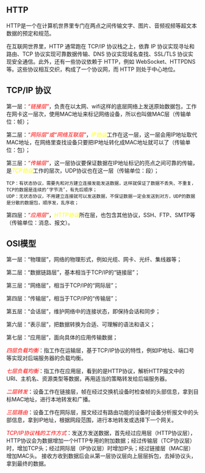 ## HTTP
HTTP是一个在计算机世界里专门在两点之间传输文字、图片、音频视频等超文本数据的预定和规范。

在互联网世界里，HTTP 通常跑在 TCP/IP 协议栈之上，依靠 IP 协议实现寻址和路由、TCP 协议实现可靠数据传输、DNS 协议实现域名查找、SSL/TLS 协议实现安全通信。此外，还有一些协议依赖于 HTTP，例如 WebSocket、HTTPDNS 等。这些协议相互交织，构成了一个协议网，而 HTTP 则处于中心地位。

## TCP/IP 协议

第一层：<em style='color:red;'>“链接层”</em>，负责在以太网、wifi这样的底层网络上发送原始数据包，工作在网卡这一层次，使用MAC地址来标记网络设备，所以也叫做MAC层（传输单位：帧）；

第二层：<em style='color:red;'>“网际层”或“网络互联层”</em>，<em style='color: yellow;'>IP协议</em>工作在这一层，这一层会用IP地址取代MAC地址，在网络里查找设备只要把IP地址转化成MAC地址就可以了（传输单位：包）；

第三层：<em style='color:red;'>“传输层”</em>，这一层协议要保证数据在IP地址标记的亮点之间可靠的传输，是<em style='color: yellow;'>TCP协议</em>工作的层次，UDP协议也在这一层（传输单位：段）；
```
TCP：有状态协议，需要先和对方建立连接发能发送数据，这样就保证了数据不丢失、不重复，TCP的数据是连续的‘字节流’，有先后顺序；
UDP：无状态协议，不用建立连接就可以发送数据，不保证数据一定会发送到对方，UDP的数据是分散的数据包，顺序发，乱序收；
```

第四层：<em style='color:red;'>“应用层”</em>，<em style='color: yellow;'>HTTP协议</em>所在层，也包含其他协议，SSH、FTP、SMTP等（传输单位：消息、报文）。

## OSI模型

第一层：“物理层”，网络的物理形式，例如光缆、网卡、光纤、集线器等；

第二层：“数据链路层”，基本相当于TCP/IP的“链接层”；

第三层：“网络层”，相当于TCP/IP的“网际层”；

第四层：“传输层”，相当于TCP/IP的“传输层”；

第五层：“会话层”，维护网络中的连接状态，即保持会话和同步；

第六层：“表示层”，把数据转换为合适、可理解的语法和语义；

第七层：“应用层”，面向具体的应用传输数据；


<em style='color: red;'>四层负载均衡</em>：指工作在运输层，基于TCP/IP协议的特性，例如IP地址、端口号等实现对后端服务器的负载均衡。

<em style='color: red;'>七层负载均衡</em>：指工作在应用层，看到的是HTTP协议，解析HTTP报文中的URI、主机名、资源类型等数据，再用适当的策略转发给后端服务器。

<em style='color: red;'>二层转发</em>：设备工作在链接层，帧在经过交换机设备时检查帧的头部信息，拿到目标MAC地址，进行本地转发和广播。

<em style='color: red;'>三层路由</em>：设备工作在网际层，报文经过有路由功能的设备时设备分析报文中的头部信息，拿到IP地址，根据网段范围，进行本地转发或选择下一个网关。

<em style='color: red;'>TCP/IP协议栈的工作方式</em>：发送方发送数据，首先经过应用层（HTTP协议层），HTTP协议会为数据增加一个HTTP专用的附加数据；经过传输层（TCP协议层）时，增加TCP头；经过网际层（IP协议层）时增加IP头；经过链接层（MAC层）增加MAC头。
接收方收到数据后会从第一层协议层向上层层拆包，去掉协议头，拿到最终的数据。




